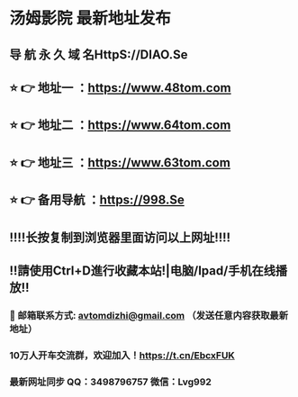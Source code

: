 # 汤姆影院 最新地址发布 
## 导 航 永 久 域 名HttpS://DIAO.Se
## ⭐️ 👉 地址一 ：https://www.48tom.com
## ⭐️ 👉 地址二 ：https://www.64tom.com
## ⭐️ 👉 地址三 ：https://www.63tom.com
## ⭐️ 👉 备用导航 ：https://998.Se
## ‼️‼️长按复制到浏览器里面访问以上网址‼️‼️
## ‼️請使用Ctrl+D進行收藏本站!|电脑/Ipad/手机在线播放‼️
### 📧 邮箱联系方式: avtomdizhi@gmail.com （发送任意内容获取最新地址）
### 10万人开车交流群，欢迎加入！https://t.cn/EbcxFUK
### 最新网址同步 QQ：3498796757 微信：Lvg992
